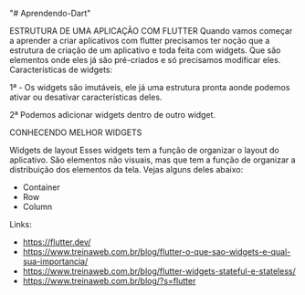 "# Aprendendo-Dart"


ESTRUTURA DE UMA APLICAÇÃO COM FLUTTER
Quando vamos começar a aprender a criar aplicativos com flutter precisamos ter noção que a estrutura de criação de um aplicativo e toda feita com widgets. Que são elementos onde eles já são pré-criados e só precisamos modificar eles.
Características de widgets: 


1ª -  Os widgets são imutáveis, ele já uma estrutura pronta aonde podemos ativar ou desativar características deles.


2ª Podemos adicionar widgets dentro de outro widget.



CONHECENDO MELHOR WIDGETS


Widgets de layout 
Esses widgets tem a função de organizar o layout do aplicativo. São elementos não visuais, mas que tem a função de organizar a distribuição dos elementos da tela. Vejas alguns deles abaixo: 
* Container
* Row
* Column


Links: 
* https://flutter.dev/
* https://www.treinaweb.com.br/blog/flutter-o-que-sao-widgets-e-qual-sua-importancia/
* https://www.treinaweb.com.br/blog/flutter-widgets-stateful-e-stateless/
* https://www.treinaweb.com.br/blog/?s=flutter
